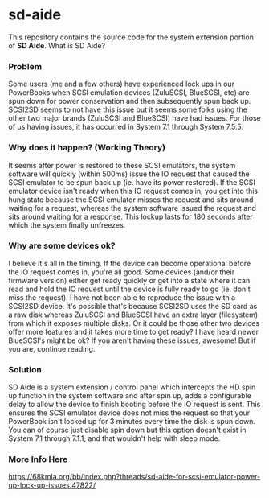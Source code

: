 # sd-aide

This repository contains the source code for the system extension portion of **SD Aide**. What is SD Aide?

### Problem

Some users (me and a few others) have experienced lock ups in our PowerBooks when SCSI emulation devices (ZuluSCSI, BlueSCSI, etc) are spun down for power conservation and then subsequently spun back up. SCSI2SD seems to not have this issue but it seems some folks using the other two major brands (ZuluSCSI and BlueSCSI) have had issues. For those of us having issues, it has occurred in System 7.1 through System 7.5.5.

### Why does it happen? (Working Theory)

It seems after power is restored to these SCSI emulators, the system software will quickly (within 500ms) issue the IO request that caused the SCSI emulator to be spun back up (ie. have its power restored). If the SCSI emulator device isn't ready when this IO request comes in, you get into this hung state because the SCSI emulator misses the request and sits around waiting for a request, whereas the system software issued the request and sits around waiting for a response. This lockup lasts for 180 seconds after which the system finally unfreezes.

### Why are some devices ok?

I believe it's all in the timing. If the device can become operational before the IO request comes in, you're all good. Some devices (and/or their firmware version) either get ready quickly or get into a state where it can read and hold the IO request until the device is fully ready to go (ie. don't miss the request). I have not been able to reproduce the issue with a SCSI2SD device. It's possible that's because SCSI2SD uses the SD card as a raw disk whereas ZuluSCSI and BlueSCSI have an extra layer (filesystem) from which it exposes multiple disks. Or it could be those other two devices offer more features and it takes more time to get ready? I have heard newer BlueSCSI's might be ok? If you aren't having these issues, awesome! But if you are, continue reading.

### Solution

SD Aide is a system extension / control panel which intercepts the HD spin up function in the system software and after spin up, adds a configurable delay to allow the device to finish booting before the IO request is sent. This ensures the SCSI emulator device does not miss the request so that your PowerBook isn't locked up for 3 minutes every time the disk is spun down. You can of course just disable spin down but this option doesn't exist in System 7.1 through 7.1.1, and that wouldn't help with sleep mode.

### More Info Here

https://68kmla.org/bb/index.php?threads/sd-aide-for-scsi-emulator-power-up-lock-up-issues.47822/
